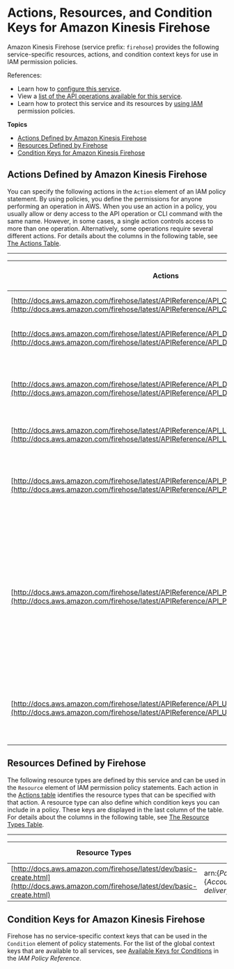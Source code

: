 # Actions, Resources, and Condition Keys for Amazon Kinesis Firehose<a name="list_amazonkinesisfirehose"></a>

Amazon Kinesis Firehose \(service prefix: `firehose`\) provides the following service\-specific resources, actions, and condition context keys for use in IAM permission policies\.

References:
+ Learn how to [configure this service](http://docs.aws.amazon.com/firehose/latest/dev/)\.
+ View a [list of the API operations available for this service](http://docs.aws.amazon.com/firehose/latest/APIReference/)\.
+ Learn how to protect this service and its resources by [using IAM](http://docs.aws.amazon.com/firehose/latest/dev/controlling-access.html) permission policies\.

**Topics**
+ [Actions Defined by Amazon Kinesis Firehose](#amazonkinesisfirehose-actions-as-permissions)
+ [Resources Defined by Firehose](#amazonkinesisfirehose-resources-for-iam-policies)
+ [Condition Keys for Amazon Kinesis Firehose](#amazonkinesisfirehose-policy-keys)

## Actions Defined by Amazon Kinesis Firehose<a name="amazonkinesisfirehose-actions-as-permissions"></a>

You can specify the following actions in the `Action` element of an IAM policy statement\. By using policies, you define the permissions for anyone performing an operation in AWS\. When you use an action in a policy, you usually allow or deny access to the API operation or CLI command with the same name\. However, in some cases, a single action controls access to more than one operation\. Alternatively, some operations require several different actions\. For details about the columns in the following table, see [The Actions Table](reference_policies_actions-resources-contextkeys.md#actions_table)\.


****  

| Actions | Description | Access Level | Resource Types \(\*required\) | Condition Keys | Dependent Actions | 
| --- | --- | --- | --- | --- | --- | 
| [http://docs.aws.amazon.com/firehose/latest/APIReference/API_CreateDeliveryStream.html](http://docs.aws.amazon.com/firehose/latest/APIReference/API_CreateDeliveryStream.html) | Creates a delivery stream\. | Write |  |  |  | 
| [http://docs.aws.amazon.com/firehose/latest/APIReference/API_DeleteDeliveryStream.html](http://docs.aws.amazon.com/firehose/latest/APIReference/API_DeleteDeliveryStream.html) | Deletes a delivery stream and its data\. | Write | [deliverystream\*](#amazonkinesisfirehose-deliverystream)  |  |  | 
| [http://docs.aws.amazon.com/firehose/latest/APIReference/API_DescribeDeliveryStream.html](http://docs.aws.amazon.com/firehose/latest/APIReference/API_DescribeDeliveryStream.html) | Describes the specified delivery stream and gets the status\. | List |  |  |  | 
| [http://docs.aws.amazon.com/firehose/latest/APIReference/API_ListDeliveryStreams.html](http://docs.aws.amazon.com/firehose/latest/APIReference/API_ListDeliveryStreams.html) | Lists your delivery streams\. | List |  |  |  | 
| [http://docs.aws.amazon.com/firehose/latest/APIReference/API_PutRecord.html](http://docs.aws.amazon.com/firehose/latest/APIReference/API_PutRecord.html) | Writes a single data record into an Amazon Kinesis Firehose delivery stream\. | Write | [deliverystream\*](#amazonkinesisfirehose-deliverystream)  |  |  | 
| [http://docs.aws.amazon.com/firehose/latest/APIReference/API_PutRecordBatch.html](http://docs.aws.amazon.com/firehose/latest/APIReference/API_PutRecordBatch.html) | Writes multiple data records into a delivery stream in a single call, which can achieve higher throughput per producer than when writing single records\. | Write | [deliverystream\*](#amazonkinesisfirehose-deliverystream)  |  |  | 
| [http://docs.aws.amazon.com/firehose/latest/APIReference/API_UpdateDestination.html](http://docs.aws.amazon.com/firehose/latest/APIReference/API_UpdateDestination.html) | Updates the specified destination of the specified delivery stream\. | Write | [deliverystream\*](#amazonkinesisfirehose-deliverystream)  |  |  | 

## Resources Defined by Firehose<a name="amazonkinesisfirehose-resources-for-iam-policies"></a>

The following resource types are defined by this service and can be used in the `Resource` element of IAM permission policy statements\. Each action in the [Actions table](#amazonkinesisfirehose-actions-as-permissions) identifies the resource types that can be specified with that action\. A resource type can also define which condition keys you can include in a policy\. These keys are displayed in the last column of the table\. For details about the columns in the following table, see [The Resource Types Table](reference_policies_actions-resources-contextkeys.md#resources_table)\.


****  

| Resource Types | ARN | Condition Keys | 
| --- | --- | --- | 
| [http://docs.aws.amazon.com/firehose/latest/dev/basic-create.html](http://docs.aws.amazon.com/firehose/latest/dev/basic-create.html) | arn:$\{Partition\}:firehose:$\{Region\}:$\{Account\}:deliverystream/$\{DeliveryStreamName\} |  | 

## Condition Keys for Amazon Kinesis Firehose<a name="amazonkinesisfirehose-policy-keys"></a>

Firehose has no service\-specific context keys that can be used in the `Condition` element of policy statements\. For the list of the global context keys that are available to all services, see [Available Keys for Conditions](http://docs.aws.amazon.com/IAM/latest/UserGuide/reference_policies_condition-keys.html#AvailableKeys) in the *IAM Policy Reference*\.